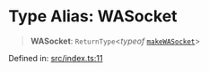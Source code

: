 # Type Alias: WASocket

> **WASocket**: `ReturnType`\<*typeof* [`makeWASocket`](../functions/makeWASocket.md)\>

Defined in: [src/index.ts:11](https://github.com/Fokusdotid/bail/blob/3856b89f13bbe82f2e10396a28cd4ef2089de845/src/index.ts#L11)
